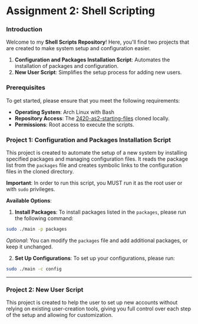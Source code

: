 # Assignment 2: Shell Scripting
### Introduction
Welcome to my **Shell Scripts Repository**! Here, you'll find two projects that are created to make system setup and configuration easier.
1. **Configuration and Packages Installation Script**: Automates the installation of packages and configuration.
2. **New User Script**: Simplifies the setup process for adding new users.

### Prerequisites 
To get started, please ensure that you meet the following requirements:
- **Operating System**: Arch Linux with Bash
- **Repository Access**: The  [2420-as2-starting-files](https://gitlab.com/cit2420/2420-as2-starting-files) cloned locally.
- **Permissions**: Root access to execute the scripts.

### Project 1: Configuration and Packages Installation Script
This project is created to automate the setup of a new system by installing specified packages and managing configuration files. It reads the package list from the `packages` file and creates symbolic links to the configuration files in the cloned directory.

**Important**: In order to run this script, you MUST run it as the root user or with `sudo` privileges.


**Available Options**:
1. **Install Packages**: To install packages listed in the `packages`, please run the following command:
```bash
sudo ./main -p packages
```
*Optional*: You can modify the `packages` file and add additional packages, or keep it unchanged.

2. **Set Up Configurations**: To set up your configurations, please run:
```bash
sudo ./main -c config
```

---

### Project 2: New User Script
This project is created to help the user to set up new accounts without relying on existing user-creation tools, giving you full control over each step of the setup and allowing for customization.
